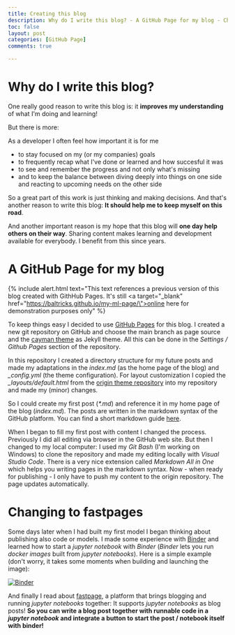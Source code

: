 ```yaml
---
title: Creating this blog
description: Why do I write this blog? - A GitHub Page for my blog - Changing to fastpages
toc: false
layout: post
categories: [GitHub Page]
comments: true

---
```


# Why do I write this blog?

One really good reason to write this blog is: it **improves my understanding** of what I'm doing and learning!

But there is more:

As a developer I often feel how important it is for me
- to stay focused on my (or my companies) goals
- to frequently recap what I've done or learned and how succesful it was
- to see and remember the progress and not only what's missing
- and to keep the balance between diving deeply into things on one side and reacting to upcoming needs on the other side

So a great part of this work is just thinking and making decisions. And that's another reason to write this blog: **It should help me to keep myself on this road**.

And another important reason is my hope that this blog will **one day help others on their way**. Sharing content makes learning and development available for everybody. I benefit from this since years. 

# A GitHub Page for my blog

{% include alert.html text="This text references a previous version of this blog created with GithHub Pages. It's still <a target=\"_blank\" href=\"https://baltricks.github.io/my-ml-page/\">online here</a> for demonstration purposes only" %}

To keep things easy I decided to use [GitHub Pages](https://pages.github.com) for this blog. I created a new git repository on GitHub and choose the main branch as page source and the [cayman theme](https://github.com/pages-themes/cayman) as Jekyll theme. All this can be done in the *Settings / Github Pages* section of the repository.

In this repository I created a directory structure for my future posts and made my adaptations in the *index.md* (as the home page of the blog) and *_config.yml* (the theme configuration). For layout customization I copied the *_layouts/default.html* from the [origin theme repository](https://github.com/pages-themes/cayman) into my repository and made my (minor) changes.

So I could create my first post (*\*.md*) and reference it in my home page of the blog (*index.md*). The posts are written in the markdown syntax of the GitHub platform. You can find a short markdown guide [here](https://guides.github.com/features/mastering-markdown/).

When I began to fill my first post with content I changed the process. Previously I did all editing via browser in the GitHub web site. But then I changed to my local computer: I used my *Git Bash* (I'm working on Windows) to clone the repository and made my editing locally with *Visual Studio Code*. There is a very nice extension called *Markdown All in One* which helps you writing pages in the markdown syntax. Now - when ready for publishing - I only have to push my content to the origin repository. The page updates automatically.

# Changing to fastpages

Some days later when I had built my first model I began thinking about publishing also code or models. I made some experience with [Binder](https://mybinder.org/) and learned how to start a *jupyter notebook* with *Binder* (*Binder* lets you run *docker images* built from *jupyter notebooks*). Here is a simple example (don't worry, it takes some moments when building and launching the image):

[![Binder](https://mybinder.org/badge_logo.svg)](https://mybinder.org/v2/gh/baltricks/my-ml-learning-blog/HEAD?filepath=others%2Fsay-hello-world.ipynb)

And finally I read about [fastpage](https://github.com/fastai/fastpages), a platform that brings blogging and running *jupyter notebooks* together: It supports *jupyter notebooks* as blog posts! **So you can write a blog post together with runnable code in a *jupyter notebook* and integrate a button to start the post / notebook itself with binder!**





